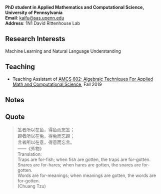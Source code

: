 **PhD student in Applied Mathematics and Computational Science, University of Pennsylvania**  
**Email**: [kaifu@sas.upenn.edu](kaifu@sas.upenn.edu)  
**Address**: 1N1 David Rittenhouse Lab  

## Research Interests

Machine Learning and Natural Language Understanding

## Teaching

- Teaching Assistant of [AMCS 602: Algebraic Techniques For Applied Math and Computational Science](https://www.math.upenn.edu/~zwang423/AMCS602_2019.html), Fall 2019

## Notes

## Quote

> 筌者所以在鱼，得鱼而忘筌；   
> 蹄者所以在兔，得兔而忘蹄；  
> 言者所以在意，得意而忘言。  
> ——《外物》  
Translation:  
> Traps are for-fish; when fish are gotten, the traps are for-gotten.  
> Snares are for-hares; when hares are gotten, the snares are for-gotten.  
> Words are for-meanings; when meanings are gotten, the words are for-gotten.  
> (Chuang Tzu)  


